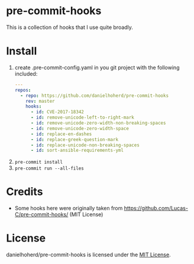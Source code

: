 # pre-commit-hooks

This is a collection of hooks that I use quite broadly.

# Install

1. create .pre-commit-config.yaml in you git project with the following included:
   ```yaml
   ---
   repos:
     - repo: https://github.com/danielhoherd/pre-commit-hooks
       rev: master
       hooks:
         - id: CVE-2017-18342
         - id: remove-unicode-left-to-right-mark
         - id: remove-unicode-zero-width-non-breaking-spaces
         - id: remove-unicode-zero-width-space
         - id: replace-en-dashes
         - id: replace-greek-question-mark
         - id: replace-unicode-non-breaking-spaces
         - id: sort-ansible-requirements-yml
   ```
2. `pre-commit install`
3. `pre-commit run --all-files`

# Credits

- Some hooks here were originally taken from <https://github.com/Lucas-C/pre-commit-hooks/> (MIT License)

# License

danielhoherd/pre-commit-hooks is licensed under the [MIT License](LICENSE).
